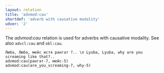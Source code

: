 ```yaml
---
layout: relation
title: 'advmod:cau'
shortdef: 'adverb with causative modality'
udver: '2'
---
```


The _advmod:cau_ relation is used for adverbs with causative modality.
See also `advcl:cau` and `obl:cau`.

~~~ sdparse
Люба, Люба, мейс истя рангат ?.. \n Lyuba, Lyuba, why are you screaming like that?..
advmod:cau(рангат-7, мейс-5)
advmod:cau(are_you_screaming-7, why-5)


~~~



<!-- Interlanguage links updated Ne 5. května 2024, 18:20:38 CEST -->
